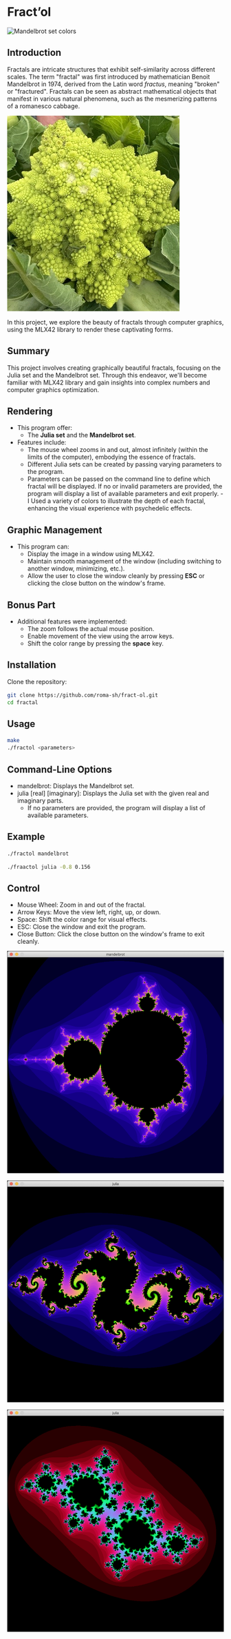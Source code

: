 # Fract’ol

![Mandelbrot set colors](https://github.com/roma-sh/fract-ol/blob/master/images/julia_colors.gif)

## Introduction
Fractals are intricate structures that exhibit self-similarity across different scales.
The term "fractal" was first introduced by mathematician Benoit Mandelbrot in 1974, derived from the Latin word *fractus*, meaning "broken" or "fractured".
Fractals can be seen as abstract mathematical objects that manifest in various natural phenomena, such as the mesmerizing patterns of a romanesco cabbage.

![A real fractal image "romanesco cabbage"](https://github.com/roma-sh/fract-ol/blob/master/images/real_fract.jpg)

In this project, we explore the beauty of fractals through computer graphics, using the MLX42 library to render these captivating forms.

## Summary
This project involves creating graphically beautiful fractals, focusing on the Julia set and the Mandelbrot set. Through this endeavor, we'll become familiar with MLX42 library and gain insights into complex numbers and computer graphics optimization.

## Rendering
- This program offer:
  - The **Julia set** and the **Mandelbrot set**.
- Features include:
  - The mouse wheel zooms in and out, almost infinitely (within the limits of the computer), embodying the essence of fractals.
  - Different Julia sets can be created by passing varying parameters to the program.
  - Parameters can be passed on the command line to define which fractal will be displayed. If no or invalid parameters are provided, the program will display a list of available parameters and exit properly.
  -I Used a variety of colors to illustrate the depth of each fractal, enhancing the visual experience with psychedelic effects.

## Graphic Management
- This program can:
  - Display the image in a window using MLX42.
  - Maintain smooth management of the window (including switching to another window, minimizing, etc.).
  - Allow the user to close the window cleanly by pressing **ESC** or clicking the close button on the window's frame.

## Bonus Part
- Additional features were implemented:
  - The zoom follows the actual mouse position.
  - Enable movement of the view using the arrow keys.
  - Shift the color range by pressing the **space** key.

## Installation
Clone the repository:
   ```bash
   git clone https://github.com/roma-sh/fract-ol.git
   cd fractal
   ```

## Usage
   ```bash
   make
   ./fractol <parameters>
   ```

## Command-Line Options
- mandelbrot: Displays the Mandelbrot set.
- julia [real] [imaginary]: Displays the Julia set with the given real and imaginary parts.
  - If no parameters are provided, the program will display a list of available parameters.

## Example
   ```bash
   ./fractol mandelbrot
  ````
   ```bash
   ./fraactol julia -0.8 0.156
   ```

## Control
- Mouse Wheel: Zoom in and out of the fractal.
- Arrow Keys: Move the view left, right, up, or down.
- Space: Shift the color range for visual effects.
- ESC: Close the window and exit the program.
- Close Button: Click the close button on the window's frame to exit cleanly.

![Mandelbrot set](https://github.com/roma-sh/fract-ol/blob/master/images/mandelbrot.png)

![Julia set for fc, c = −0.8 + 0.156i](https://github.com/roma-sh/fract-ol/blob/master/images/julia.png)

![Julia set for fc, c = −0.4 + 0.6i](https://github.com/roma-sh/fract-ol/blob/master/images/julia2.png)
